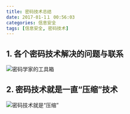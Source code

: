 ```yaml
---
title: 密码技术总结
date: 2017-01-1１ 00:56:03
categories: 信息安全
tags: [信息安全, 密码技术]
---
```


## 1. 各个密码技术解决的问题与联系
![密码学家的工具箱](../img/2017/密码学家的工具箱.png)

## 2. 密码技术就是一直“压缩”技术
![密码技术就是“压缩”](../img/2017/密码技术就是“压缩”.png)
